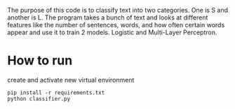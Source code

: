 The purpose of this code is to classify text into two categories. One is S and another is L. The program takes a bunch of text and looks at different features like the number of sentences, words, and how often certain words appear and use it to train 2 models. Logistic and Multi-Layer Perceptron.

# How to run
create and activate new virtual environment

```
pip install -r requirements.txt
python classifier.py
```